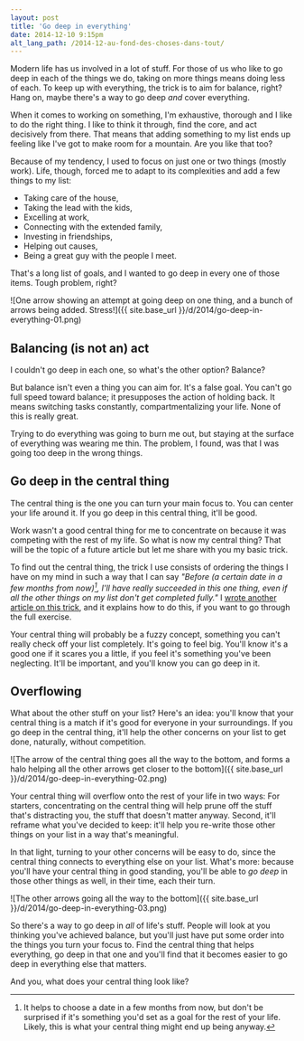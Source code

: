 ```yaml
---
layout: post
title: 'Go deep in everything'
date: 2014-12-10 9:15pm
alt_lang_path: /2014-12-au-fond-des-choses-dans-tout/
---
```


Modern life has us involved in a lot of stuff. For those of us who like to go deep in each of the things we do, taking on more things means doing less of each. To keep up with everything, the trick is to aim for balance, right? Hang on, maybe there's a way to go deep _and_ cover everything.

When it comes to working on something, I'm exhaustive, thorough and I like to do the right thing. I like to think it through, find the core, and act decisively from there. That means that adding something to my list ends up feeling like I've got to make room for a mountain. Are you like that too?

<!-- MORE -->

Because of my tendency, I used to focus on just one or two things (mostly work). Life, though, forced me to adapt to its complexities and add a few things to my list:

* Taking care of the house,
* Taking the lead with the kids,
* Excelling at work,
* Connecting with the extended family,
* Investing in friendships,
* Helping out causes,
* Being a great guy with the people I meet.

That's a long list of goals, and I wanted to go deep in every one of those items. Tough problem, right?

![One arrow showing an attempt at going deep on one thing, and a bunch of arrows being added. Stress!]({{ site.base_url }}/d/2014/go-deep-in-everything-01.png)

## Balancing (is not an) act

I couldn't go deep in each one, so what's the other option? Balance?

But balance isn't even a thing you can aim for. It's a false goal. You can't go full speed toward balance; it presupposes the action of holding back. It means switching tasks constantly, compartmentalizing your life. None of this is really great.

Trying to do everything was going to burn me out, but staying at the surface of everything was wearing me thin. The problem, I found, was that I was going too deep in the wrong things.

## Go deep in the central thing

The central thing is the one you can turn your main focus to. You can center your life around it. If you go deep in this central thing, it'll be good.

Work wasn't a good central thing for me to concentrate on because it was competing with the rest of my life. So what is now my central thing? That will be the topic of a future article but let me share with you my basic trick.

To find out the central thing, the trick I use consists of ordering the things I have on my mind in such a way that I can say _"Before (a certain date in a few months from now)[^closedate], I'll have really succeeded in this one thing, even if all the other things on my list don't get completed fully."_ I [wrote another article on this trick][objectives], and it explains how to do this, if you want to go through the full exercise.

[objectives]: /2013-12-writing-objectives-you-will-accomplish/
[^closedate]: It helps to choose a date in a few months from now, but don't be surprised if it's something you'd set as a goal for the rest of your life. Likely, this is what your central thing might end up being anyway.

Your central thing will probably be a fuzzy concept, something you can't really check off your list completely. It's going to feel big. You'll know it's a good one if it scares you a little, if you feel it's something you've been neglecting. It'll be important, and you'll know you can go deep in it.

## Overflowing

What about the other stuff on your list? Here's an idea: you'll know that your central thing is a match if it's good for everyone in your surroundings. If you go deep in the central thing, it'll help the other concerns on your list to get done, naturally, without competition.

![The arrow of the central thing goes all the way to the bottom, and forms a halo helping all the other arrows get closer to the bottom]({{ site.base_url }}/d/2014/go-deep-in-everything-02.png)

Your central thing will overflow onto the rest of your life in two ways: For starters, concentrating on the central thing will help prune off the stuff that's distracting you, the stuff that doesn't matter anyway. Second, it'll reframe what you've decided to keep: it'll help you re-write those other things on your list in a way that's meaningful.

In that light, turning to your other concerns will be easy to do, since the central thing connects to everything else on your list. What's more: because you'll have your central thing in good standing, you'll be able to _go deep_ in those other things as well, in their time, each their turn.

![The other arrows going all the way to the bottom]({{ site.base_url }}/d/2014/go-deep-in-everything-03.png)

So there's a way to go deep in _all_ of life's stuff. People will look at you thinking you've achieved balance, but you'll just have put some order into the things you turn your focus to. Find the central thing that helps everything, go deep in that one and you'll find that it becomes easier to go deep in everything else that matters.

And you, what does your central thing look like?
